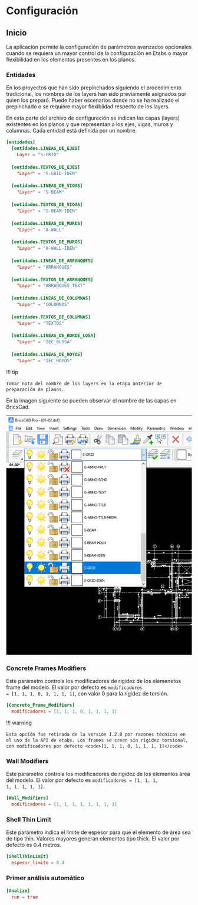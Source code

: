 # Configuración

## Inicio

La aplicación permite la configuración de parámetros avanzados opcionales cuando se requiera un mayor control de la configuración en Etabs o mayor flexibilidad en los elementos presentes en los planos.

### Entidades

En los proyectos que han sido prepinchados siguiendo el procedimiento tradicional, los nombres de los layers han sido previamente asignados por quien los preparó. Puede haber escenarios donde no se ha realizado el prepinchado o se requiere mayor flexiblidad respecto de los layers.

En esta parte del archivo de configuración se indican las capas (layers) existentes en los planos y que representan a los ejes, vigas, muros y columnas. Cada entidad está definida por un nombre.

```toml
[entidades]
  [entidades.LINEAS_DE_EJES]
    Layer = "S-GRID"

  [entidades.TEXTOS_DE_EJES]
    "Layer" = "S-GRID-IDEN"

  [entidades.LINEAS_DE_VIGAS]
    "Layer" = "S-BEAM"

  [entidades.TEXTOS_DE_VIGAS]
    "Layer" = "S-BEAM-IDEN"

  [entidades.LINEAS_DE_MUROS]
    "Layer" = "A-WALL"

  [entidades.TEXTOS_DE_MUROS]
    "Layer" = "A-WALL-IDEN"

  [entidades.LINEAS_DE_ARRANQUES]
    "Layer" = "ARRANQUES"

  [entidades.TEXTOS_DE_ARRANQUES]
    "Layer" = "ARRANQUES_TEXT"

  [entidades.LINEAS_DE_COLUMNAS]
    "Layer" = "COLUMNAS"

  [entidades.TEXTOS_DE_COLUMNAS]
    "Layer" = "TEXTOS"

  [entidades.LINEAS_DE_BORDE_LOSA]
    "Layer" = "IEC_BLOSA"

  [entidades.LINEAS_DE_HOYOS]
    "Layer" = "IEC_HOYOS"
```

!!! tip

    Tomar nota del nombre de los layers en la etapa anterior de preparación de planos.

En la imagen siguiente se pueden observar el nombre de las capas en BricsCad.

![configuracion](../images/dxftoedb/conf6.png)

### Concrete Frames Modifiers

Este parámetro controla los modificadores de rigidez de los elemenetos frame del modelo. El valor por defecto es <code>modificadores = [1, 1, 1, 0, 1, 1, 1, 1]</code>, con valor 0 para la rigidez de torsión.

```toml
[Concrete_Frame_Modifiers]
  modificadores = [1, 1, 1, 0, 1, 1, 1, 1]
```

!!! warning

    Esta opción fue retirada de la versión 1.2.0 por razones técnicas en el uso de la API de etabs. Los frames se crean sin rigidez torsional, con modificadores por defecto <code>[1, 1, 1, 0, 1, 1, 1, 1]</code>

### Wall Modifiers

Este parámetro controla los modificadores de rigidez de los elementos área del modelo. El valor por defecto es <code>modificadores = [1, 1, 1, 1, 1, 1, 1, 1]</code>.

```toml
[Wall_Modifiers]
  modificadores = [1, 1, 1, 1, 1, 1, 1, 1]
```

### Shell Thin Limit

Este parámetro indica el límite de espesor para que el elemento de área sea de tipo thin. Valores mayores generan elementos tipo thick. El valor por defecto es 0.4 metros.

```toml
[ShellThinLimit]
  espesor_limite = 0.4
```

### Primer análisis automático

```toml
[Analize]
  run = true
```
